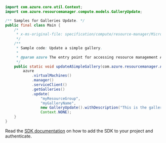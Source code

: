 ```java
import com.azure.core.util.Context;
import com.azure.resourcemanager.compute.models.GalleryUpdate;

/** Samples for Galleries Update. */
public final class Main {
    /*
     * x-ms-original-file: specification/compute/resource-manager/Microsoft.Compute/stable/2021-10-01/examples/gallery/UpdateASimpleGallery.json
     */
    /**
     * Sample code: Update a simple gallery.
     *
     * @param azure The entry point for accessing resource management APIs in Azure.
     */
    public static void updateASimpleGallery(com.azure.resourcemanager.AzureResourceManager azure) {
        azure
            .virtualMachines()
            .manager()
            .serviceClient()
            .getGalleries()
            .update(
                "myResourceGroup",
                "myGalleryName",
                new GalleryUpdate().withDescription("This is the gallery description."),
                Context.NONE);
    }
}
```

Read the [SDK documentation](https://github.com/Azure/azure-sdk-for-java/blob/azure-resourcemanager_2.15.0/sdk/resourcemanager/azure-resourcemanager/README.md) on how to add the SDK to your project and authenticate.

